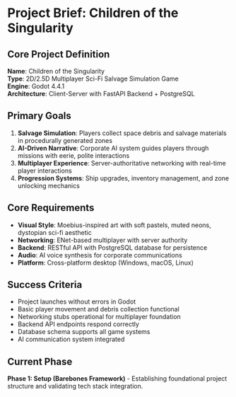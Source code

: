 # Project Brief: Children of the Singularity

## Core Project Definition
**Name**: Children of the Singularity  
**Type**: 2D/2.5D Multiplayer Sci-Fi Salvage Simulation Game  
**Engine**: Godot 4.4.1  
**Architecture**: Client-Server with FastAPI Backend + PostgreSQL  

## Primary Goals
1. **Salvage Simulation**: Players collect space debris and salvage materials in procedurally generated zones
2. **AI-Driven Narrative**: Corporate AI system guides players through missions with eerie, polite interactions
3. **Multiplayer Experience**: Server-authoritative networking with real-time player interactions
4. **Progression Systems**: Ship upgrades, inventory management, and zone unlocking mechanics

## Core Requirements
- **Visual Style**: Moebius-inspired art with soft pastels, muted neons, dystopian sci-fi aesthetic
- **Networking**: ENet-based multiplayer with server authority
- **Backend**: RESTful API with PostgreSQL database for persistence
- **Audio**: AI voice synthesis for corporate communications
- **Platform**: Cross-platform desktop (Windows, macOS, Linux)

## Success Criteria
- Project launches without errors in Godot
- Basic player movement and debris collection functional
- Networking stubs operational for multiplayer foundation
- Backend API endpoints respond correctly
- Database schema supports all game systems
- AI communication system integrated

## Current Phase
**Phase 1: Setup (Barebones Framework)** - Establishing foundational project structure and validating tech stack integration. 